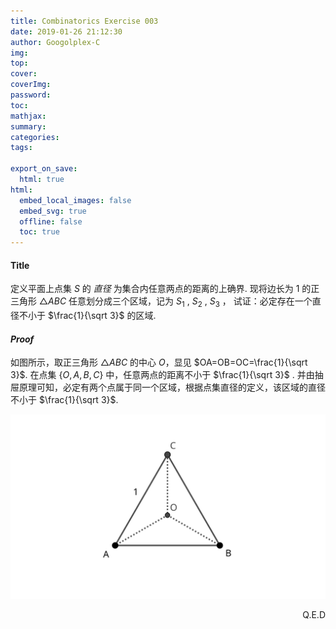 ```yaml
---
title: Combinatorics Exercise 003
date: 2019-01-26 21:12:30
author: Googolplex-C
img: 
top: 
cover: 
coverImg: 
password: 
toc: 
mathjax: 
summary: 
categories: 
tags:

export_on_save:
  html: true
html:
  embed_local_images: false
  embed_svg: true
  offline: false
  toc: true
---
```


#### Title

定义平面上点集 $S$ 的 *直径* 为集合内任意两点的距离的上确界. 现将边长为 $1$ 的正三角形 $\triangle ABC$ 任意划分成三个区域，记为 $S_1$ , $S_2$ , $S_3$ ， 试证：必定存在一个直径不小于 $\frac{1}{\sqrt 3}$ 的区域.

<!-- more -->

#### *Proof*

如图所示，取正三角形 $\triangle ABC$ 的中心 $O$，显见 $OA=OB=OC=\frac{1}{\sqrt 3}$. 在点集 $\{O, A, B, C\}$ 中，任意两点的距离不小于 $\frac{1}{\sqrt 3}$ . 并由抽屉原理可知，必定有两个点属于同一个区域，根据点集直径的定义，该区域的直径不小于 $\frac{1}{\sqrt 3}$.

![geogebra-export.svg](./geogebra-export.svg)

<p align="right">Q.E.D</p>

